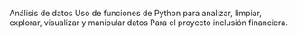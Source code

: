 Análisis de datos 
Uso de funciones de Python para analizar, limpiar, explorar, visualizar y manipular datos Para el proyecto inclusión financiera.
